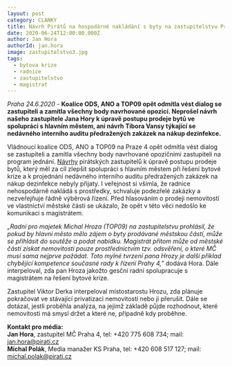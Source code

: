 ```yaml
---
layout: post
category: CLANKY
title: Návrh Pirátů na hospodárné nakládání s byty na zastupitelstvu Prahy 4 neprošel
date: 2020-06-24T12:00:00.000Z
author: Jan Hora
authorId: jan.hora
image: zastupitelstvo3.jpg
tags: 
  - bytova krize
  - radnice
  - zastupitelstvo
  - magistrat
---
```


*Praha 24.6.2020* - **Koalice ODS, ANO a TOP09 opět odmítla vést dialog se zastupiteli a zamítla všechny body navrhované opozicí. Neprošel návrh našeho zastupitele Jana Hory k úpravě postupu prodeje bytů ve spolupráci s hlavním městem, ani návrh Tibora Vansy týkající se nedávného interního auditu předražených zakázek na nákup dezinfekce.**

Vládnoucí koalice ODS, ANO a TOP09 na Praze 4 opět odmítla vést dialog se zastupiteli a zamítla všechny body navrhované opozičními zastupiteli na program jednání. [Návrhy](https://praha4.pirati.cz/tiskove-zpravy/zastupitelstvo_6/) pirátských zastupitelů k úpravě postupu prodeje bytů, který měl za cíl zlepšit spolupráci s hlavním městem při řešení bytové krize a k projednání nedávného interního auditu předražených zakázek na nákup dezinfekce nebyly přijaty. I veřejnost si všimla, že radnice nehospodárně nakládá s prostředky, schvaluje podezřelé zakázky a nezveřejňuje řádně výběrová řízení. Před hlasováním o prodeji nemovitostí ve vlastnictví městské části se ukázalo, že opět v této věci nedošlo ke komunikaci s magistrátem.

*„Radní pro majetek Michal Hroza (TOP09) na zastupitelstvu prohlásil, že pokud by hlavní město mělo zájem o byty prodávané městskou částí, může se přihlásit do soutěže a podat nabídku. Magistrát přitom může od městské části získat nemovitosti pouze prostřednictvím tzv. odsvěření, o které MČ musí sama nejprve požádat. Toto mylné tvrzení pana Hrozy je další příklad chybějící kompetence současné rady k řízení Prahy 4,”* dodává Hora. Dále interpeloval, zda pan Hroza jakožto gesční radní spolupracuje s magistrátem na řešení bytové krize.

Zastupitel Viktor Derka interpeloval místostarostu Hrozu, zda plánuje pokračovat ve stávající privatizaci nemovitostí nebo ji přerušit. Dále se dotázal, jestli proběhla analýza, na jejímž základě půjde rozhodnout, které nemovitosti má smysl držet a které ne, případně kdy proběhne.

**Kontakt pro média:**<br>
**Jan Hora**, zastupitel MČ Praha 4, tel: +420 775 608 734; mail: jan.hora@pirati.cz<br>
**Michal Polák**, Media manažer KS Praha, tel: +420 608 517 127; mail: michal.polak@pirati.cz<br>
